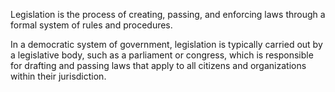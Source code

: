 Legislation is the process of creating, passing, and enforcing laws through a formal system of rules and procedures.

In a democratic system of government, legislation is typically carried out by a legislative body, such as a parliament or congress, which is responsible for drafting and passing laws that apply to all citizens and organizations within their jurisdiction.